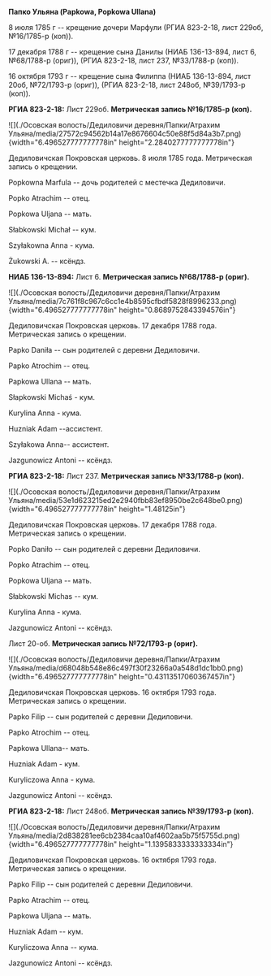 **Папко Ульяна (Papkowa, Popkowa Ullana)**

8 июля 1785 г -- крещение дочери Марфули (РГИА 823-2-18, лист 229об,
№16/1785-р (коп)).

17 декабря 1788 г -- крещение сына Данилы (НИАБ 136-13-894, лист 6,
№68/1788-р (ориг)), (РГИА 823-2-18, лист 237, №33/1788-р (коп)).

16 октября 1793 г -- крещение сына Филиппа (НИАБ 136-13-894, лист 20об,
№72/1793-р (ориг)), (РГИА 823-2-18, лист 248об, №39/1793-р (коп)).

**РГИА 823-2-18:** Лист 229об. **Метрическая запись №16/1785-р (коп).**

![](./Осовская волость/Дедиловичи деревня/Папки/Атрахим Ульяна/media/27572c94562b14a17e8676604c50e88f5d84a3b7.png){width="6.496527777777778in"
height="2.2840277777777778in"}

Дедиловичская Покровская церковь. 8 июля 1785 года. Метрическая запись о
крещении.

Popkowna Marfula -- дочь родителей с местечка Дедиловичи.

Popko Atrachim -- отец.

Popkowa Uljana -- мать.

Słabkowski Michał -- кум.

Szyłakowna Anna - кума.

Żukowski A. -- ксёндз.

**НИАБ 136-13-894:** Лист 6. **Метрическая запись №68/1788-р (ориг).**

![](./Осовская волость/Дедиловичи деревня/Папки/Атрахим Ульяна/media/7c761f8c967c6cc1e4b8595cfbdf5828f8996233.png){width="6.496527777777778in"
height="0.8689752843394576in"}

Дедиловичская Покровская церковь. 17 декабря 1788 года. Метрическая
запись о крещении.

Papko Daniła -- сын родителей с деревни Дедиловичи.

Papko Atrochim -- отец.

Papkowa Ullana -- мать.

Słapkowski Michaś - кум.

Kurylina Anna - кума.

Huzniak Adam --ассистент.

Szyłakowa Anna-- ассистент.

Jazgunowicz Antoni -- ксёндз.

**РГИА 823-2-18:** Лист 237. **Метрическая запись №33/1788-р (коп).**

![](./Осовская волость/Дедиловичи деревня/Папки/Атрахим Ульяна/media/53e1d623215ed2e2940fbb83ef8950be2c648be0.png){width="6.496527777777778in"
height="1.48125in"}

Дедиловичская Покровская церковь. 17 декабря 1788 года. Метрическая
запись о крещении.

Popko Daniło -- сын родителей с деревни Дедиловичи.

Popko Atrachim -- отец.

Popkowa Uljana -- мать.

Słabkowski Michas -- кум.

Kurylina Anna - кума.

Jazgunowicz Antoni -- ксёндз.

Лист 20-об. **Метрическая запись №72/1793-р (ориг).**

![](./Осовская волость/Дедиловичи деревня/Папки/Атрахим Ульяна/media/d68048b548e86c497f30f23266a0a548d1dc1bb0.png){width="6.496527777777778in"
height="0.43113517060367457in"}

Дедиловичская Покровская церковь. 16 октября 1793 года. Метрическая
запись о крещении.

Papko Filip -- сын родителей с деревни Дедиловичи.

Papko Atrоchim -- отец.

Papkowa Ullana-- мать.

Huzniak Adam - кум.

Kuryliczowa Anna - кума.

Jazgunowicz Antoni -- ксёндз.

**РГИА 823-2-18:** Лист 248об. **Метрическая запись №39/1793-р (коп).**

![](./Осовская волость/Дедиловичи деревня/Папки/Атрахим Ульяна/media/2d838281ee6cb2384caa10af4602aa5b75f5755d.png){width="6.496527777777778in"
height="1.1395833333333334in"}

Дедиловичская Покровская церковь. 16 октября 1793 года. Метрическая
запись о крещении.

Papko Filip -- сын родителей с деревни Дедиловичи.

Papko Atrachim -- отец.

Papkowa Uljana -- мать.

Huzniak Adam -- кум.

Kuryliczowa Anna -- кума.

Jazgunowicz Antoni -- ксёндз.
